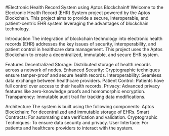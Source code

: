 #Electronic Health Record System using Aptos Blockchain#
Welcome to the Electronic Health Record (EHR) System project powered by the Aptos Blockchain. This project aims to provide a secure, interoperable, and patient-centric EHR system leveraging the advantages of blockchain technology.

Introduction
The integration of blockchain technology into electronic health records (EHR) addresses the key issues of security, interoperability, and patient control in healthcare data management. This project uses the Aptos Blockchain to create a decentralized, immutable, and secure EHR system.

Features
Decentralized Storage: Distributed storage of health records across a network of nodes.
Enhanced Security: Cryptographic techniques ensure tamper-proof and secure health records.
Interoperability: Seamless data exchange between healthcare providers.
Patient Control: Patients have full control over access to their health records.
Privacy: Advanced privacy features like zero-knowledge proofs and homomorphic encryption.
Transparency: Immutable audit trail for tracking data modifications.

Architecture
The system is built using the following components:
Aptos Blockchain: For decentralized and immutable storage of EHRs.
Smart Contracts: For automating data verification and validation.
Cryptographic Techniques: To ensure data security and privacy.
User Interface: For patients and healthcare providers to interact with the system.
